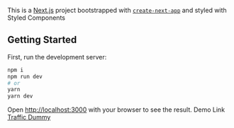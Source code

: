 This is a [Next.js](https://nextjs.org/) project bootstrapped with [`create-next-app`](https://github.com/vercel/next.js/tree/canary/packages/create-next-app) and styled with Styled Components

## Getting Started

First, run the development server:

```bash
npm i
npm run dev
# or
yarn 
yarn dev
```

Open [http://localhost:3000](http://localhost:3000) with your browser to see the result.
Demo Link [Traffic Dummy](https://traffic-dummy.netlify.app)

